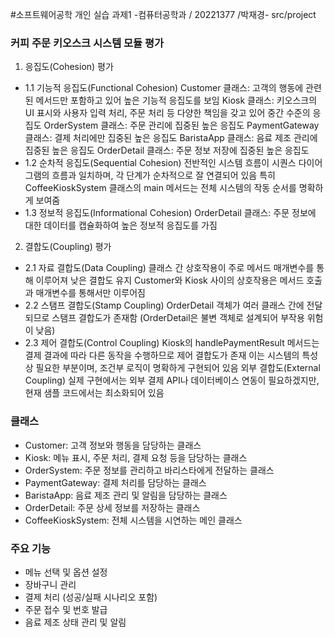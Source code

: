 #소프트웨어공학 개인 실습 과제1
-컴퓨터공학과 / 20221377 /박재경-
src/project

### 커피 주문 키오스크 시스템 모듈 평가
1. 응집도(Cohesion) 평가
- 1.1 기능적 응집도(Functional Cohesion)
Customer 클래스: 고객의 행동에 관련된 메서드만 포함하고 있어 높은 기능적 응집도를 보임
Kiosk 클래스: 키오스크의 UI 표시와 사용자 입력 처리, 주문 처리 등 다양한 책임을 갖고 있어 중간 수준의 응집도
OrderSystem 클래스: 주문 관리에 집중된 높은 응집도
PaymentGateway 클래스: 결제 처리에만 집중된 높은 응집도
BaristaApp 클래스: 음료 제조 관리에 집중된 높은 응집도
OrderDetail 클래스: 주문 정보 저장에 집중된 높은 응집도
- 1.2 순차적 응집도(Sequential Cohesion)
전반적인 시스템 흐름이 시퀀스 다이어그램의 흐름과 일치하며, 각 단계가 순차적으로 잘 연결되어 있음
특히 CoffeeKioskSystem 클래스의 main 메서드는 전체 시스템의 작동 순서를 명확하게 보여줌
- 1.3 정보적 응집도(Informational Cohesion)
OrderDetail 클래스: 주문 정보에 대한 데이터를 캡슐화하여 높은 정보적 응집도를 가짐

2. 결합도(Coupling) 평가
- 2.1 자료 결합도(Data Coupling)
클래스 간 상호작용이 주로 메서드 매개변수를 통해 이루어져 낮은 결합도 유지
Customer와 Kiosk 사이의 상호작용은 메서드 호출과 매개변수를 통해서만 이루어짐
- 2.2 스탬프 결합도(Stamp Coupling)
OrderDetail 객체가 여러 클래스 간에 전달되므로 스탬프 결합도가 존재함
(OrderDetail은 불변 객체로 설계되어 부작용 위험이 낮음)
- 2.3 제어 결합도(Control Coupling)
Kiosk의 handlePaymentResult 메서드는 결제 결과에 따라 다른 동작을 수행하므로 제어 결합도가 존재
이는 시스템의 특성상 필요한 부분이며, 조건부 로직이 명확하게 구현되어 있음
외부 결합도(External Coupling)
실제 구현에서는 외부 결제 API나 데이터베이스 연동이 필요하겠지만, 현재 샘플 코드에서는 최소화되어 있음

### 클래스
- Customer: 고객 정보와 행동을 담당하는 클래스
- Kiosk: 메뉴 표시, 주문 처리, 결제 요청 등을 담당하는 클래스
- OrderSystem: 주문 정보를 관리하고 바리스타에게 전달하는 클래스
- PaymentGateway: 결제 처리를 담당하는 클래스
- BaristaApp: 음료 제조 관리 및 알림을 담당하는 클래스
- OrderDetail: 주문 상세 정보를 저장하는 클래스
- CoffeeKioskSystem: 전체 시스템을 시연하는 메인 클래스

### 주요 기능

- 메뉴 선택 및 옵션 설정
- 장바구니 관리
- 결제 처리 (성공/실패 시나리오 포함)
- 주문 접수 및 번호 발급
- 음료 제조 상태 관리 및 알림



